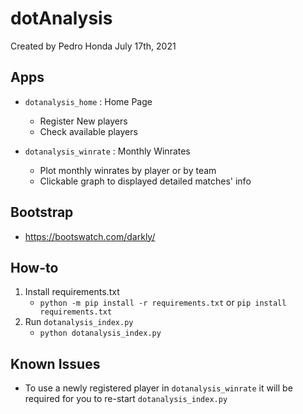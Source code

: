 # dotAnalysis
Created by Pedro Honda
July 17th, 2021

## Apps

- `dotanalysis_home` : Home Page
  - Register New players
  - Check available players

- `dotanalysis_winrate` : Monthly Winrates
  - Plot monthly winrates by player or by team
  - Clickable graph to displayed detailed matches' info

## Bootstrap

- https://bootswatch.com/darkly/

## How-to

1. Install requirements.txt
   - `python -m pip install -r requirements.txt` or `pip install requirements.txt`
2. Run `dotanalysis_index.py`
   - `python dotanalysis_index.py`

## Known Issues

- To use a newly registered player in `dotanalysis_winrate` it will be required for you to re-start `dotanalysis_index.py`
